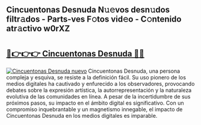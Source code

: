 ## Cincuentonas Desnuda N𝚞𝚎vos desn𝚞dos filtr𝚊dos - Parts-ves F𝚘tos vid𝚎o - C𝚘ntenido atr𝚊ctivo w0rXZ

# <h2><a href="http://mb4tpu.tromn.icu/?c=Cincuentonas+Desnuda">🔗👉👉👉 Cincuentonas Desnuda 🔗🔗</a></h2>

[![Cincuentonas Desnuda nuevo](https://i.imgur.com/pEAQMta.gif)](http://mb4tpu.tromn.icu/?c=Cincuentonas+Desnuda)
Cincuentonas Desnuda, una persona compleja y esquiva, se resiste a la definición fácil. Su uso pionero de los medios digitales ha cautivado y enfurecido a los observadores, provocando debates sobre la expresión artística, la autorrepresentación y la naturaleza evolutiva de las comunidades en línea. A pesar de la incertidumbre de sus próximos pasos, su impacto en el ámbito digital es significativo. Con un compromiso inquebrantable y un magnetismo innegable, el impacto de Cincuentonas Desnuda en los medios digitales es imparable.

